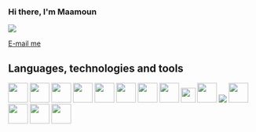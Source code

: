 ### Hi there, I'm Maamoun
![](https://komarev.com/ghpvc/?username=maamounhajnajeeb&style=for-the-badge)

[](https://www.linkedin.com/in/maamoun-hajnajeeb/)
[E-mail me](mailto:maamoun.haj.najeeb@gmail.com "Maamoun's email")



## Languages, technologies and tools
<div sytle="display: flex; flex-direction: row">
          <img src="https://cdn.jsdelivr.net/gh/devicons/devicon@latest/icons/python/python-original.svg" width="40px" height="40px"/>
          <img src="https://cdn.jsdelivr.net/gh/devicons/devicon@latest/icons/django/django-plain-wordmark.svg" width="40px" height="40px" />
          <img src="https://cdn.jsdelivr.net/gh/devicons/devicon@latest/icons/djangorest/djangorest-original.svg" width="40px" height="40px" />
          <img src="https://cdn.jsdelivr.net/gh/devicons/devicon@latest/icons/postgresql/postgresql-plain.svg" width="40px" height="40px" />
          <img src="https://cdn.jsdelivr.net/gh/devicons/devicon@latest/icons/sqlite/sqlite-original.svg" width="40px" height="40px" />
          <img src="https://cdn.jsdelivr.net/gh/devicons/devicon@latest/icons/docker/docker-original.svg" width="40px" height="40px" />
          <img src="https://cdn.jsdelivr.net/gh/devicons/devicon@latest/icons/javascript/javascript-original.svg" width="40px" height="40px" />
          <img src="https://cdn.jsdelivr.net/gh/devicons/devicon@latest/icons/json/json-original.svg" width="40px" height="40px" />
          <img src="https://cdn.jsdelivr.net/gh/devicons/devicon@latest/icons/html5/html5-original.svg" width="30px" height="30px" />
          <img src="https://cdn.jsdelivr.net/gh/devicons/devicon@latest/icons/css3/css3-original.svg" width="40px" height="40px" />
          <img src="https://cdn.jsdelivr.net/gh/devicons/devicon@latest/icons/railway/railway-original.svg" />
          <img src="https://cdn.jsdelivr.net/gh/devicons/devicon@latest/icons/postman/postman-original.svg" width="40px" height="40px" />
          <img src="https://cdn.jsdelivr.net/gh/devicons/devicon@latest/icons/git/git-original.svg" width="40px" height="40px" />
          <img src="https://cdn.jsdelivr.net/gh/devicons/devicon@latest/icons/github/github-original.svg" width="40px" height="40px" />
          <img src="https://cdn.jsdelivr.net/gh/devicons/devicon@latest/icons/vscode/vscode-original.svg" width="40px" height="40px" />
</div>
